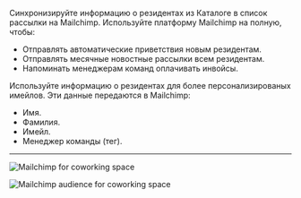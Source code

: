 Синхронизируйте информацию о резидентах из Каталоге в список рассылки на Mailchimp. Используйте платформу Mailchimp на полную, чтобы:
- Отправлять автоматические приветствия новым резидентам.
- Отправлять месячные новостные рассылки всем резидентам.
- Напоминать менеджерам команд оплачивать инвойсы.

Используйте информацию о резидентах для более персонализированых имейлов. Эти данные передаются в Mailchimp:
- Имя.
- Фамилия.
- Имейл.
- Менеджер команды (тег).

---

![Mailchimp for coworking space](https://s3.ap-northeast-2.amazonaws.com/marketing.feature.andcards.com/mailchimp-settings.png)

![Mailchimp audience for coworking space](https://s3.ap-northeast-2.amazonaws.com/marketing.feature.andcards.com/mailchimp-audience.png)